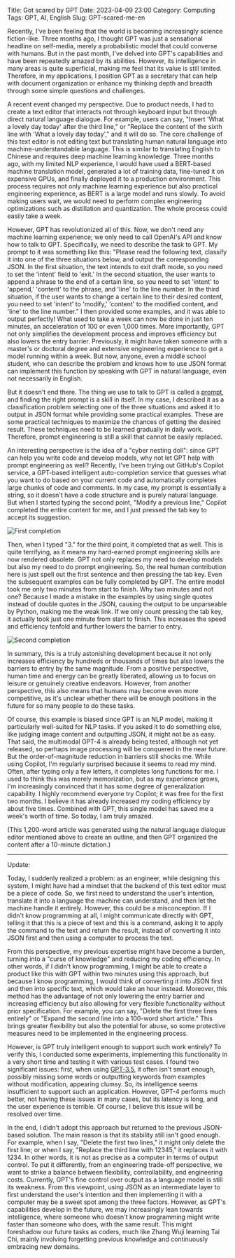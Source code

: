 Title: Got scared by GPT
Date: 2023-04-09 23:00
Category: Computing
Tags: GPT, AI, English
Slug: GPT-scared-me-en

Recently, I've been feeling that the world is becoming increasingly science fiction-like. Three months ago, I thought GPT was just a sensational headline on self-media, merely a probabilistic model that could converse with humans. But in the past month, I've delved into GPT's capabilities and have been repeatedly amazed by its abilities. However, its intelligence in many areas is quite superficial, making me feel that its value is still limited. Therefore, in my applications, I position GPT as a secretary that can help with document organization or enhance my thinking depth and breadth through some simple questions and challenges.

A recent event changed my perspective. Due to product needs, I had to create a text editor that interacts not through keyboard input but through direct natural language dialogue. For example, users can say, "Insert 'What a lovely day today' after the third line," or "Replace the content of the sixth line with 'What a lovely day today'," and it will do so. The core challenge of this text editor is not editing text but translating human natural language into machine-understandable language. This is similar to translating English to Chinese and requires deep machine learning knowledge. Three months ago, with my limited NLP experience, I would have used a BERT-based machine translation model, generated a lot of training data, fine-tuned it on expensive GPUs, and finally deployed it to a production environment. This process requires not only machine learning experience but also practical engineering experience, as BERT is a large model and runs slowly. To avoid making users wait, we would need to perform complex engineering optimizations such as distillation and quantization. The whole process could easily take a week.

However, GPT has revolutionized all of this. Now, we don't need any machine learning experience; we only need to call OpenAI's API and know how to talk to GPT. Specifically, we need to describe the task to GPT. My prompt to it was something like this: "Please read the following text, classify it into one of the three situations below, and output the corresponding JSON. In the first situation, the text intends to exit draft mode, so you need to set the 'intent' field to 'exit.' In the second situation, the user wants to append a phrase to the end of a certain line, so you need to set 'intent' to 'append,' 'content' to the phrase, and 'line' to the line number. In the third situation, if the user wants to change a certain line to their desired content, you need to set 'intent' to 'modify,' 'content' to the modified content, and 'line' to the line number." I then provided some examples, and it was able to output perfectly! What used to take a week can now be done in just ten minutes, an acceleration of 100 or even 1,000 times. More importantly, GPT not only simplifies the development process and improves efficiency but also lowers the entry barrier. Previously, it might have taken someone with a master's or doctoral degree and extensive engineering experience to get a model running within a week. But now, anyone, even a middle school student, who can describe the problem and knows how to use JSON format can implement this function by speaking with GPT in natural language, even not necessarily in English.

But it doesn't end there. The thing we use to talk to GPT is called a [prompt](/prompt-engineering-guide-en.html), and finding the right prompt is a skill in itself. In my case, I described it as a classification problem selecting one of the three situations and asked it to output in JSON format while providing some practical examples. These are some practical techniques to maximize the chances of getting the desired result. These techniques need to be learned gradually in daily work. Therefore, prompt engineering is still a skill that cannot be easily replaced.

An interesting perspective is the idea of a "cyber nesting doll": since GPT can help you write code and develop models, why not let GPT help with prompt engineering as well? Recently, I've been trying out GitHub's Copilot service, a GPT-based intelligent auto-completion service that guesses what you want to do based on your current code and automatically completes large chunks of code and comments. In my case, my prompt is essentially a string, so it doesn't have a code structure and is purely natural language. But when I started typing the second point, "Modify a previous line," Copilot completed the entire content for me, and I just pressed the tab key to accept its suggestion.

![First completion](/images/copilot-2-en.png)

Then, when I typed "3." for the third point, it completed that as well. This is quite terrifying, as it means my hard-earned prompt engineering skills are now rendered obsolete. GPT not only replaces my need to develop models but also my need to do prompt engineering. So, the real human contribution here is just spell out the first sentence and then pressing the tab key. Even the subsequent examples can be fully completed by GPT. The entire model took me only two minutes from start to finish. Why two minutes and not one? Because I made a mistake in the examples by using single quotes instead of double quotes in the JSON, causing the output to be unparseable by Python, making me the weak link. If we only count pressing the tab key, it actually took just one minute from start to finish. This increases the speed and efficiency tenfold and further lowers the barrier to entry.

![Second completion](/images/copilot-3-en.png)

In summary, this is a truly astonishing development because it not only increases efficiency by hundreds or thousands of times but also lowers the barriers to entry by the same magnitude. From a positive perspective, human time and energy can be greatly liberated, allowing us to focus on leisure or genuinely creative endeavors. However, from another perspective, this also means that humans may become even more competitive, as it's unclear whether there will be enough positions in the future for so many people to do these tasks.

Of course, this example is biased since GPT is an NLP model, making it particularly well-suited for NLP tasks. If you asked it to do something else, like judging image content and outputting JSON, it might not be as easy. That said, the multimodal GPT-4 is already being tested, although not yet released, so perhaps image processing will be conquered in the near future. But the order-of-magnitude reduction in barriers still shocks me. While using Copilot, I'm regularly surprised because it seems to read my mind. Often, after typing only a few letters, it completes long functions for me. I used to think this was merely memorization, but as my experience grows, I'm increasingly convinced that it has some degree of generalization capability. I highly recommend everyone try Copilot; it was free for the first two months. I believe it has already increased my coding efficiency by about five times. Combined with GPT, this single model has saved me a week's worth of time. So today, I am truly amazed.

(This 1,200-word article was generated using the natural language dialogue editor mentioned above to create an outline, and then GPT organized the content after a 10-minute dictation.)

***

Update:

Today, I suddenly realized a problem: as an engineer, while designing this system, I might have had a mindset that the backend of this text editor must be a piece of code. So, we first need to understand the user's intention, translate it into a language the machine can understand, and then let the machine handle it entirely. However, this could be a misconception. If I didn't know programming at all, I might communicate directly with GPT, telling it that this is a piece of text and this is a command, asking it to apply the command to the text and return the result, instead of converting it into JSON first and then using a computer to process the text.

From this perspective, my previous expertise might have become a burden, turning into a "curse of knowledge" and reducing my coding efficiency. In other words, if I didn't know programming, I might be able to create a product like this with GPT within two minutes using this approach, but because I know programming, I would think of converting it into JSON first and then into specific text, which would take an hour instead. Moreover, this method has the advantage of not only lowering the entry barrier and increasing efficiency but also allowing for very flexible functionality without prior specification. For example, you can say, "Delete the first three lines entirely" or "Expand the second line into a 100-word short article." This brings greater flexibility but also the potential for abuse, so some protective measures need to be implemented in the engineering process.

However, is GPT truly intelligent enough to support such work entirely? To verify this, I conducted some experiments, implementing this functionality in a very short time and testing it with various test cases. I found two significant issues: first, when using [GPT-3.5](/GPT-product-iteration-en.html), it often isn't smart enough, possibly missing some words or outputting keywords from examples without modification, appearing clumsy. So, its intelligence seems insufficient to support such an application. However, GPT-4 performs much better, not having these issues in many cases, but its latency is long, and the user experience is terrible. Of course, I believe this issue will be resolved over time.

In the end, I didn't adopt this approach but returned to the previous JSON-based solution. The main reason is that its stability still isn't good enough. For example, when I say, "Delete the first two lines," it might only delete the first line; or when I say, "Replace the third line with 12345," it replaces it with 1234. In other words, it is not as precise as a computer in terms of output control. To put it differently, from an engineering trade-off perspective, we want to strike a balance between flexibility, controllability, and engineering costs. Currently, GPT's fine control over output as a language model is still its weakness. From this viewpoint, using JSON as an intermediate layer to first understand the user's intention and then implementing it with a computer may be a sweet spot among the three factors. However, as GPT's capabilities develop in the future, we may increasingly lean towards intelligence, where someone who doesn't know programming might write faster than someone who does, with the same result. This might foreshadow our future tasks as coders, much like Zhang Wuji learning Tai Chi, mainly involving forgetting previous knowledge and continuously embracing new domains.